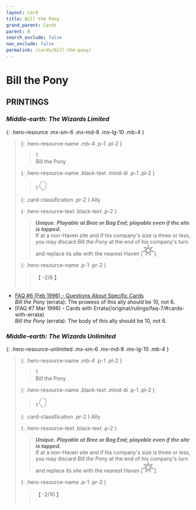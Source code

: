 ```yaml
---
layout: card
title: Bill the Pony
grand_parent: Cards
parent: B
search_exclude: false
nav_exclude: false
permalink: /cards/bill-the-pony/
---
```


# Bill the Pony


## PRINTINGS


### _Middle-earth: The Wizards Limited_

{: .hero-resource .mx-sm-6 .mx-md-8 .mx-lg-10 .mb-4 }
> {: .hero-resource-name .mb-4 .p-1 .pl-2 }
> > <div class="card-mp">1</div>
> > <div class="card-name">Bill the Pony</div>
>
> {: .hero-resource-name .black-text .mind-di .p-1 .pl-2 }
> > 1 ![](/assets/images/mind.svg)
>
> {: .card-classification .pr-2 }
> Ally
>
> {: .hero-resource-text .black-text .p-2 }
> > _**Unique.**_ ***Playable at Bree or Bag End; playable even if the site is tapped.***  <br>If at a non-Haven site and if his company's size is three or less, you may discard _Bill the Pony_ at the end of his company's turn and replace its site with the nearest Haven <nobr>[<img src="/assets/images/free-haven.svg">]</nobr>. 
> 
> {: .hero-resource-name .p-1 .pr-2 }
> > <div class="card-shield">【 -2/6 】</div>
> > <div class="card-corruption">&nbsp;</div>

 - [FAQ #6 (Feb 1996) - Questions About Specific Cards](/original/rulings/faq-6/#questions-about-specific-cards)<br>_Bill the Pony_ (errata): The prowess of this ally should be 10, not 6.
 - [FAQ #7 Mar 1996) - Cards with Errata(/original/rulings/faq-7/#cards-with-errata)<br>_Bill the Pony_ (errata): The body of this ally should be 10, not 6.

### _Middle-earth: The Wizards Unlimited_

{: .hero-resource-unlimited .mx-sm-6 .mx-md-8 .mx-lg-10 .mb-4 }
> {: .hero-resource-name .mb-4 .p-1 .pl-2 }
> > <div class="card-mp">1</div>
> > <div class="card-name">Bill the Pony</div>
>
> {: .hero-resource-name .black-text .mind-di .p-1 .pl-2 }
> > 1 ![](/assets/images/mind.svg)
>
> {: .card-classification .pr-2 }
> Ally
>
> {: .hero-resource-text .black-text .p-2 }
> > _**Unique.**_ ***Playable at Bree or Bag End; playable even if the site is tapped.***  <br>If at a non-Haven site and if his company's size is three or less, you may discard _Bill the Pony_ at the end of his company's turn and replace its site with the nearest Haven <nobr>[<img src="/assets/images/free-haven.svg">]</nobr>. 
> 
> {: .hero-resource-name .p-1 .pr-2 }
> > <div class="card-shield">【 -2/10 】</div>
> > <div class="card-corruption">&nbsp;</div>
